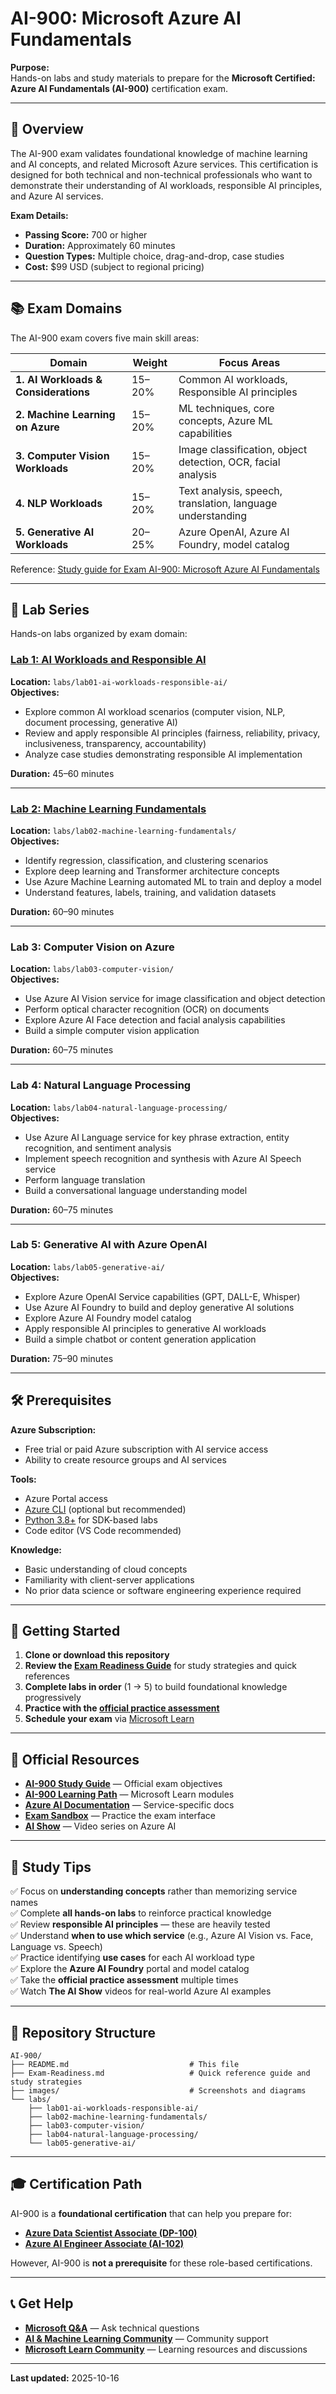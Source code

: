 # AI-900: Microsoft Azure AI Fundamentals

**Purpose:**  
Hands-on labs and study materials to prepare for the **Microsoft Certified: Azure AI Fundamentals (AI-900)** certification exam.

---

## 🎯 Overview

The AI-900 exam validates foundational knowledge of machine learning and AI concepts, and related Microsoft Azure services. This certification is designed for both technical and non-technical professionals who want to demonstrate their understanding of AI workloads, responsible AI principles, and Azure AI services.

**Exam Details:**

- **Passing Score:** 700 or higher
- **Duration:** Approximately 60 minutes
- **Question Types:** Multiple choice, drag-and-drop, case studies
- **Cost:** $99 USD (subject to regional pricing)

---

## 📚 Exam Domains

The AI-900 exam covers five main skill areas:

| Domain | Weight | Focus Areas |
|--------|--------|-------------|
| **1. AI Workloads & Considerations** | 15–20% | Common AI workloads, Responsible AI principles |
| **2. Machine Learning on Azure** | 15–20% | ML techniques, core concepts, Azure ML capabilities |
| **3. Computer Vision Workloads** | 15–20% | Image classification, object detection, OCR, facial analysis |
| **4. NLP Workloads** | 15–20% | Text analysis, speech, translation, language understanding |
| **5. Generative AI Workloads** | 20–25% | Azure OpenAI, Azure AI Foundry, model catalog |

Reference: [Study guide for Exam AI-900: Microsoft Azure AI Fundamentals](https://learn.microsoft.com/en-us/credentials/certifications/resources/study-guides/ai-900)

---

## 🧪 Lab Series

Hands-on labs organized by exam domain:

### [Lab 1: AI Workloads and Responsible AI](labs/lab01-ai-workloads-responsible-ai/Lab01_AI-Workloads-Responsible-AI.md)

**Location:** `labs/lab01-ai-workloads-responsible-ai/`  
**Objectives:**

- Explore common AI workload scenarios (computer vision, NLP, document processing, generative AI)
- Review and apply responsible AI principles (fairness, reliability, privacy, inclusiveness, transparency, accountability)
- Analyze case studies demonstrating responsible AI implementation

**Duration:** 45–60 minutes

---

### [Lab 2: Machine Learning Fundamentals](labs/lab02-machine-learning-fundamentals/Lab02_Machine-Learning-Fundamentals.md)

**Location:** `labs/lab02-machine-learning-fundamentals/`  
**Objectives:**

- Identify regression, classification, and clustering scenarios
- Explore deep learning and Transformer architecture concepts
- Use Azure Machine Learning automated ML to train and deploy a model
- Understand features, labels, training, and validation datasets

**Duration:** 60–90 minutes

---

### Lab 3: Computer Vision on Azure

**Location:** `labs/lab03-computer-vision/`  
**Objectives:**

- Use Azure AI Vision service for image classification and object detection
- Perform optical character recognition (OCR) on documents
- Explore Azure AI Face detection and facial analysis capabilities
- Build a simple computer vision application

**Duration:** 60–75 minutes

---

### Lab 4: Natural Language Processing

**Location:** `labs/lab04-natural-language-processing/`  
**Objectives:**

- Use Azure AI Language service for key phrase extraction, entity recognition, and sentiment analysis
- Implement speech recognition and synthesis with Azure AI Speech service
- Perform language translation
- Build a conversational language understanding model

**Duration:** 60–75 minutes

---

### Lab 5: Generative AI with Azure OpenAI

**Location:** `labs/lab05-generative-ai/`  
**Objectives:**

- Explore Azure OpenAI Service capabilities (GPT, DALL-E, Whisper)
- Use Azure AI Foundry to build and deploy generative AI solutions
- Explore Azure AI Foundry model catalog
- Apply responsible AI principles to generative AI workloads
- Build a simple chatbot or content generation application

**Duration:** 75–90 minutes

---

## 🛠️ Prerequisites

**Azure Subscription:**

- Free trial or paid Azure subscription with AI service access
- Ability to create resource groups and AI services

**Tools:**

- Azure Portal access
- [Azure CLI](https://learn.microsoft.com/en-us/cli/azure/install-azure-cli) (optional but recommended)
- [Python 3.8+](https://www.python.org/downloads/) for SDK-based labs
- Code editor (VS Code recommended)

**Knowledge:**

- Basic understanding of cloud concepts
- Familiarity with client-server applications
- No prior data science or software engineering experience required

---

## 🚀 Getting Started

1. **Clone or download this repository**
2. **Review the [Exam Readiness Guide](./Exam-Readiness.md)** for study strategies and quick references
3. **Complete labs in order** (1 → 5) to build foundational knowledge progressively
4. **Practice with the [official practice assessment](https://learn.microsoft.com/en-us/credentials/certifications/exams/ai-900/practice/assessment?assessment-type=practice&assessmentId=26)**
5. **Schedule your exam** via [Microsoft Learn](https://learn.microsoft.com/en-us/credentials/certifications/azure-ai-fundamentals/)

---

## 📖 Official Resources

- **[AI-900 Study Guide](https://learn.microsoft.com/en-us/credentials/certifications/resources/study-guides/ai-900)** — Official exam objectives
- **[AI-900 Learning Path](https://learn.microsoft.com/en-us/training/paths/get-started-with-artificial-intelligence-on-azure/)** — Microsoft Learn modules
- **[Azure AI Documentation](https://learn.microsoft.com/en-us/azure/ai-services/)** — Service-specific docs
- **[Exam Sandbox](https://aka.ms/examdemo)** — Practice the exam interface
- **[AI Show](https://learn.microsoft.com/en-us/shows/ai-show/)** — Video series on Azure AI

---

## 🧠 Study Tips

✅ Focus on **understanding concepts** rather than memorizing service names  
✅ Complete **all hands-on labs** to reinforce practical knowledge  
✅ Review **responsible AI principles** — these are heavily tested  
✅ Understand **when to use which service** (e.g., Azure AI Vision vs. Face, Language vs. Speech)  
✅ Practice identifying **use cases** for each AI workload type  
✅ Explore the **Azure AI Foundry** portal and model catalog  
✅ Take the **official practice assessment** multiple times  
✅ Watch **The AI Show** videos for real-world Azure AI examples  

---

## 📂 Repository Structure

```plaintext
AI-900/
├── README.md                           # This file
├── Exam-Readiness.md                   # Quick reference guide and study strategies
├── images/                             # Screenshots and diagrams
└── labs/
    ├── lab01-ai-workloads-responsible-ai/
    ├── lab02-machine-learning-fundamentals/
    ├── lab03-computer-vision/
    ├── lab04-natural-language-processing/
    └── lab05-generative-ai/
```

---

## 🎓 Certification Path

AI-900 is a **foundational certification** that can help you prepare for:

- **[Azure Data Scientist Associate (DP-100)](https://learn.microsoft.com/en-us/credentials/certifications/azure-data-scientist/)**
- **[Azure AI Engineer Associate (AI-102)](https://learn.microsoft.com/en-us/credentials/certifications/azure-ai-engineer/)**

However, AI-900 is **not a prerequisite** for these role-based certifications.

---

## 📞 Get Help

- **[Microsoft Q&A](https://learn.microsoft.com/en-us/answers/products/)** — Ask technical questions
- **[AI & Machine Learning Community](https://techcommunity.microsoft.com/t5/artificial-intelligence-and/ct-p/AI)** — Community support
- **[Microsoft Learn Community](https://techcommunity.microsoft.com/t5/microsoft-learn/ct-p/MicrosoftLearn)** — Learning resources and discussions

---

**Last updated:** 2025-10-16
